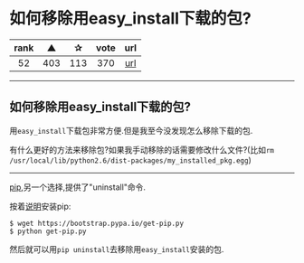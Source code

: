 # 如何移除用easy_install下载的包?

| rank | ▲ | ✰ | vote | url |
|:-:|:-:|:-:|:-:|:-:|
|  52 | 403 | 113 | 370 | [url](http://stackoverflow.com/questions/1231688/how-do-i-remove-packages-installed-with-pythons-easy-install) |

***

## 如何移除用easy_install下载的包?

用`easy_install`下载包非常方便.但是我至今没发现怎么移除下载的包.

有什么更好的方法来移除包?如果我手动移除的话需要修改什么文件?(比如`rm /usr/local/lib/python2.6/dist-packages/my_installed_pkg.egg`)

***

[pip](http://pypi.python.org/pypi/pip/),另一个选择,提供了"uninstall"命令.

按着[说明](http://pip.readthedocs.org/en/latest/installing.html)安装pip:

```
$ wget https://bootstrap.pypa.io/get-pip.py
$ python get-pip.py
```

然后就可以用`pip uninstall`去移除用`easy_install`安装的包.